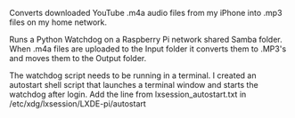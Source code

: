 Converts downloaded YouTube .m4a audio files from my iPhone into .mp3 files on my home network.

Runs a Python Watchdog on a Raspberry Pi network shared Samba folder. When .m4a files are uploaded to the Input folder it converts them to .MP3's and moves them to the Output folder.

The watchdog script needs to be running in a terminal. I created an autostart shell script that launches a terminal window and starts the watchdog after login. Add the line from lxsession_autostart.txt in /etc/xdg/lxsession/LXDE-pi/autostart
